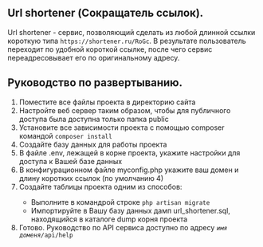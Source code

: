 ## Url shortener (Сокращатель ссылок).

<p>Url shortener - сервис, позволяющий сделать из любой длинной ссылки короткую типа 
<code>https://shortener.ru/RoGc</code>.
В результате пользователь переходит по удобной короткой ссылке,
после чего сервис переадресовывает его по оригинальному адресу.</b></p>

## Руководство по развертыванию.

<ol>
  <li>Поместите все файлы проекта в директорию сайта</li>
  <li>Настройте веб сервер таким образом, чтобы для публичного доступа была доступна только папка public</li>
  <li>Установите все зависимости проекта с помощью composer командой <code>composer install</code></li>
  <li>Создайте базу данных для работы проекта</li>
  <li>В файле .env, лежащей в корне проекта, укажите настройки для доступа к Вашей базе данных</li>
  <li>В конфигурационном файле myconfig.php укажите ваш домен и длину коротких ссылок (по умолчанию 4)</li>
  <li>Создайте таблицы проекта одним из способов:</li>
  <ul>
    <li>Выполните в командрой строке <code>php artisan migrate</code></li>
    <li>Импортируйте в Вашу базу данных дамп url_shortener.sql, находящийся в каталоге dump корня проекта</li>
  </ul>
  <li>Готово. Руководство по API сервиса доступно по адресу <code><i>имя доменя/</i>api/help</code></li>
</ol>



